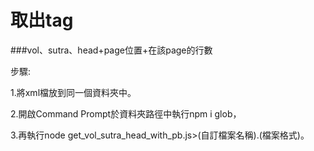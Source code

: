 # 取出tag 
###vol、sutra、head+page位置+在該page的行數

步驟:

1.將xml檔放到同一個資料夾中。

2.開啟Command Prompt於資料夾路徑中執行npm i glob，

3.再執行node get_vol_sutra_head_with_pb.js>(自訂檔案名稱).(檔案格式)。
